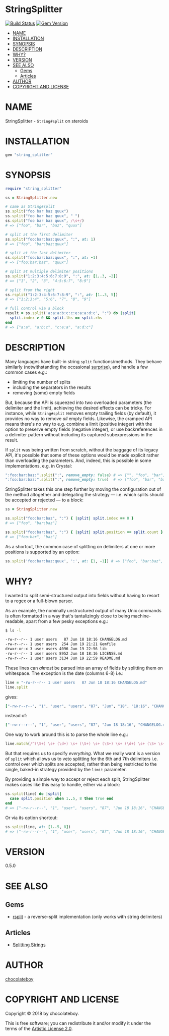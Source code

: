 # StringSplitter

[![Build Status](https://travis-ci.org/chocolateboy/string_splitter.svg)](https://travis-ci.org/chocolateboy/string_splitter)
[![Gem Version](https://img.shields.io/gem/v/string_splitter.svg)](https://rubygems.org/gems/string_splitter)

<!-- START doctoc generated TOC please keep comment here to allow auto update -->
<!-- DON'T EDIT THIS SECTION, INSTEAD RE-RUN doctoc TO UPDATE -->

- [NAME](#name)
- [INSTALLATION](#installation)
- [SYNOPSIS](#synopsis)
- [DESCRIPTION](#description)
- [WHY?](#why)
- [VERSION](#version)
- [SEE ALSO](#see-also)
  - [Gems](#gems)
  - [Articles](#articles)
- [AUTHOR](#author)
- [COPYRIGHT AND LICENSE](#copyright-and-license)

<!-- END doctoc generated TOC please keep comment here to allow auto update -->

# NAME

StringSplitter - `String#split` on steroids

# INSTALLATION

```ruby
gem "string_splitter"
```

# SYNOPSIS

```ruby
require "string_splitter"

ss = StringSplitter.new

# same as String#split
ss.split("foo bar baz quux")
ss.split("foo bar baz quux", " ")
ss.split("foo bar baz quux", /\s+/)
# => ["foo", "bar", "baz", "quux"]

# split at the first delimiter
ss.split("foo:bar:baz:quux", ":", at: 1)
# => ["foo", "bar:baz:quux"]

# split at the last delimiter
ss.split("foo:bar:baz:quux", ":", at: -1)
# => ["foo:bar:baz", "quux"]

# split at multiple delimiter positions
ss.split("1:2:3:4:5:6:7:8:9", ":", at: [1..3, -2])
# => ["1", "2", "3", "4:5:6:7", "8:9"]

# split from the right
ss.rsplit("1:2:3:4:5:6:7:8:9", ":", at: [1..3, 5])
# => ["1:2:3:4", "5:6", "7", "8", "9"]

# full control via a block
result = ss.split('a:a:a:b:c:c:e:a:a:d:c', ":") do |split|
  split.index > 0 && split.lhs == split.rhs
end
# => ["a:a", "a:b:c", "c:e:a", "a:d:c"]
```

# DESCRIPTION

Many languages have built-in string `split` functions/methods. They behave similarly
(notwithstanding the occasional [surprise](https://chriszetter.com/blog/2017/10/29/splitting-strings/)),
and handle a few common cases e.g.:

* limiting the number of splits
* including the separators in the results
* removing (some) empty fields

But, because the API is squeezed into two overloaded parameters (the delimiter and the limit),
achieving the desired effects can be tricky. For instance, while `String#split` removes empty
trailing fields (by default), it provides no way to remove *all* empty fields. Likewise, the
cramped API means there's no way to e.g. combine a limit (positive integer) with the option
to preserve empty fields (negative integer), or use backreferences in a delimiter pattern
without including its captured subexpressions in the result.

If `split` was being written from scratch, without the baggage of its legacy API,
it's possible that some of these options would be made explicit rather than overloading
the parameters. And, indeed, this is possible in some implementations,
e.g. in Crystal:

```ruby
":foo:bar:baz:".split(":", remove_empty: false) # => ["", "foo", "bar", "baz", ""]
":foo:bar:baz:".split(":", remove_empty: true)  # => ["foo", "bar", "baz"]
````

StringSplitter takes this one step further by moving the configuration out of the method altogether
and delegating the strategy — i.e. which splits should be accepted or rejected — to a block:

```ruby
ss = StringSplitter.new

ss.split("foo:bar:baz", ":") { |split| split.index == 0 }
# => ["foo", "bar:baz"]

ss.split("foo:bar:baz", ":") { |split| split.position == split.count }
# => ["foo:bar", "baz"]
```

As a shortcut, the common case of splitting on delimiters at one or more positions is supported by an option:

```ruby
ss.split('foo:bar:baz:quux', ':', at: [1, -1]) # => ["foo", "bar:baz", "quux"]
```

# WHY?

I wanted to split semi-structured output into fields without having to resort to a regex or a full-blown parser.

As an example, the nominally unstructured output of many Unix commands is often formatted in a way
that's tantalizingly close to being machine-readable, apart from a few pesky exceptions e.g.:

```bash
$ ls -l

-rw-r--r-- 1 user users   87 Jun 18 18:16 CHANGELOG.md
-rw-r--r-- 1 user users  254 Jun 19 21:21 Gemfile
drwxr-xr-x 3 user users 4096 Jun 19 22:56 lib
-rw-r--r-- 1 user users 8952 Jun 18 18:16 LICENSE.md
-rw-r--r-- 1 user users 3134 Jun 19 22:59 README.md
```

These lines can *almost* be parsed into an array of fields by splitting them on whitespace. The exception is the
date (columns 6-8) i.e.:

```ruby
line = "-rw-r--r-- 1 user users   87 Jun 18 18:16 CHANGELOG.md"
line.split
```

gives:

```ruby
["-rw-r--r--", "1", "user", "users", "87", "Jun", "18", "18:16", "CHANGELOG.md"]
```

instead of:

```ruby
["-rw-r--r--", "1", "user", "users", "87", "Jun 18 18:16", "CHANGELOG.md"]
```

One way to work around this is to parse the whole line e.g.:

```ruby
line.match(/^(\S+) \s+ (\d+) \s+ (\S+) \s+ (\S+) \s+ (\d+) \s+ (\S+ \s+ \d+ \s+ \S+) \s+ (.+)$/x)
```

But that requires us to specify *everything*. What we really want is a version of `split`
which allows us to veto splitting for the 6th and 7th delimiters i.e. control over which
splits are accepted, rather than being restricted to the single, baked-in strategy provided
by the `limit` parameter.

By providing a simple way to accept or reject each split, StringSplitter makes cases like
this easy to handle, either via a block:

```ruby
ss.split(line) do |split|
  case split.position when 1..5, 8 then true end
end
# => ["-rw-r--r--", "1", "user", "users", "87", "Jun 18 18:16", "CHANGELOG.md"]
```

Or via its option shortcut:

```ruby
ss.split(line, at: [1..5, 8])
# => ["-rw-r--r--", "1", "user", "users", "87", "Jun 18 18:16", "CHANGELOG.md"]
```

# VERSION

0.5.0

# SEE ALSO

## Gems

- [rsplit](https://github.com/Tatzyr/rsplit) - a reverse-split implementation (only works with string delimiters)

## Articles

- [Splitting Strings](https://chriszetter.com/blog/2017/10/29/splitting-strings/)

# AUTHOR

[chocolateboy](mailto:chocolate@cpan.org)

# COPYRIGHT AND LICENSE

Copyright © 2018 by chocolateboy.

This is free software; you can redistribute it and/or modify it under the
terms of the [Artistic License 2.0](http://www.opensource.org/licenses/artistic-license-2.0.php).
